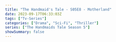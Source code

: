 ```yaml
---
title: "The Handmaid's Tale - S05E8 - Motherland"
date: 2023-09-17T06:33:03Z
tags: ["Tv-Series"]
categories: ["Drama", "Sci-Fi", "Thriller"]
series: ["The Handmaids Tale Season 5"]
showSummary: false
---
```


  <mux-player stream-type="on-demand"
  src="https://kp3d-my.sharepoint.com/personal/ryoo_kp3d_onmicrosoft_com/_layouts/15/download.aspx?share=EfUmy0Mke_RPs4uG005br1UBcNQd_XA78W0-Kj9qv8QUKg" metadata-video-title="The Handmaid's Tale - S05E8 - Motherland" prefer-playback="mse" controls>
  </mux-player>
  
  
  <script src="https://cdn.jsdelivr.net/npm/@mux/mux-player"></script>
  
   <script id="CzHv3CgwDXbHPDKXiXxOBeUpBf3xtiKjEeqDowTo8EM" type="application/ld+json">
 {
  "@context": "https://schema.org/",
  "@type": "VideoObject",
  "name": "The Handmaid's Tale - S05E8 - Motherland",
  "contentUrl": "https://stream.mux.com/CzHv3CgwDXbHPDKXiXxOBeUpBf3xtiKjEeqDowTo8EM.m3u8",
  "thumbnailUrl": "https://www.themoviedb.org/t/p/original/ipRPHDYIHs5qub4AjNZoBC0HMLQ.jpg?width=314&fit_mode=preserve&time=25",
  "uploadDate": "2023-09-17T06:33:03Z",
}

</script>
